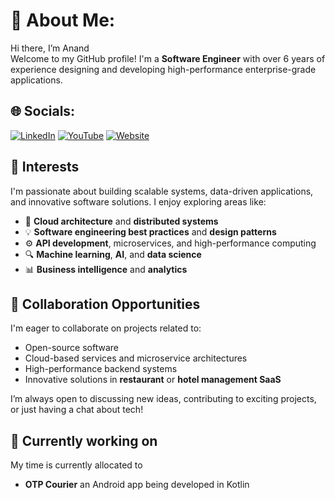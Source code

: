 # 💫 About Me:
Hi there, I’m Anand<br>Welcome to my GitHub profile! I'm a **Software Engineer** with over 6 years of experience designing and developing high-performance enterprise-grade applications.<br>


## 🌐 Socials:
[![LinkedIn](https://img.shields.io/badge/LinkedIn-%230077B5.svg?logo=linkedin&logoColor=white)](https://linkedin.com/in/anil-kumar-anand) [![YouTube](https://img.shields.io/badge/YouTube-%23FF0000.svg?logo=YouTube&logoColor=white)](https://youtube.com/@NotYourAverageDev) [![Website](https://img.shields.io/website?url=https%3A%2F%2Fnotyouraverage.dev)](https://notyouraverage.dev)

## 👀 Interests

I'm passionate about building scalable systems, data-driven applications, and innovative software solutions. I enjoy exploring areas like:
- 🚀 **Cloud architecture** and **distributed systems**
- 💡 **Software engineering best practices** and **design patterns**
- ⚙️ **API development**, microservices, and high-performance computing
- 🔍 **Machine learning**, **AI**, and **data science**
- 📊 **Business intelligence** and **analytics**


## 💞️ Collaboration Opportunities

I'm eager to collaborate on projects related to:

- Open-source software
- Cloud-based services and microservice architectures
- High-performance backend systems
-  Innovative solutions in **restaurant** or **hotel management SaaS**


I’m always open to discussing new ideas, contributing to exciting projects, or just having a chat about tech!

## 🔭 Currently working on


My time is currently allocated to
-  **OTP Courier**  an Android app being developed in Kotlin
  
